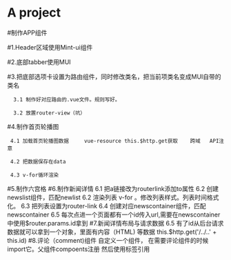 # A project

#制作APP组件

#1.Header区域使用Mint-ui组件

#2.底部tabber使用MUI

#3.把底部选项卡设置为路由组件，同时修改类名，把当前项类名变成MUI自带的类名
   
      3.1 制作好对应路由的.vue文件。规则写好。
   
      3.2 放置router-view（坑）
 
#4.制作首页轮播图
   
     4.1 加载首页轮播图数据     vue-resource this.$http.get获取    跨域   API注意
  
     4.2 把数据保存在data
  
     4.3 v-for循环渲染
#5.制作六宫格
#6.制作新闻详情
     6.1 把a链接改为routerlink添加to属性
     6.2 创建newslist组件，匹配newlist
     6.2 渲染列表 v-for 。修改列表样式。列表时间格式化。
     6.3 把列表设置为router-link
     6.4 创建对应newscontainer组件，匹配newscontainer
     6.5 每次点进一个页面都有一个id传入url,需要在newscontainer中使用$router.params.id拿到 
#7.新闻详情布局与请求数据
     6.5 有了id从后台请求数据就可以拿到一个对象，里面有内容（HTML) 等数据            this.$http.get('/../..' + this.id)
#8.评论（comment)组件
     自定义一个组件，
     在需要评论组件的时候import它。父组件compoents注册   然后使用标签引用